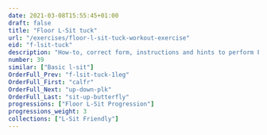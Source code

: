 ```yaml
---
date: 2021-03-08T15:55:45+01:00
draft: false
title: "Floor L-Sit tuck"
url: "/exercises/floor-l-sit-tuck-workout-exercise"
eid: "f-lsit-tuck"
description: "How-to, correct form, instructions and hints to perform Floor L-Sit tuck. Similar exercises and video demo"
number: 39
similar: ["Basic l-sit"]
OrderFull_Prev: "f-lsit-tuck-1leg"
OrderFull_First: "calfr"
OrderFull_Next: "up-down-plk"
OrderFull_Last: "sit-up-butterfly"
progressions: ["Floor L-Sit Progression"]
progressions_weight: 3
collections: ["L-Sit Friendly"]
---
```

